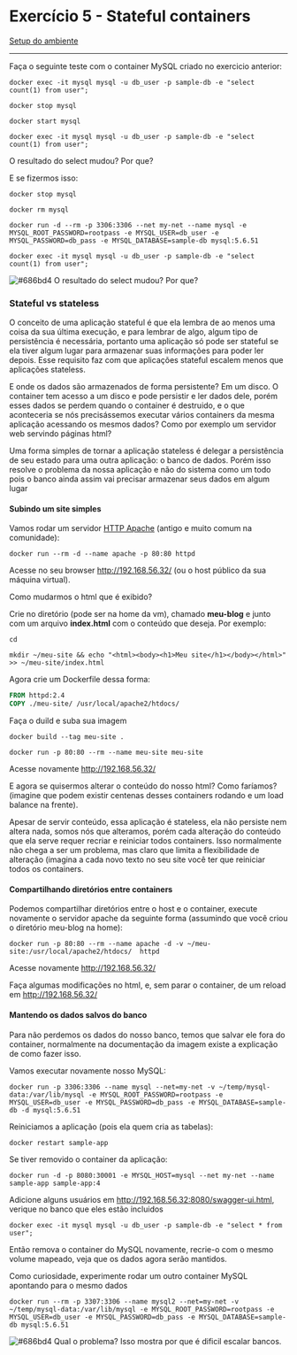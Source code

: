 # Exercício 5 - Stateful containers
[Setup do ambiente](https://github.com/luizroos/hands-on-microservices)

---

Faça o seguinte teste com o container MySQL criado no exercicio anterior:

```console
docker exec -it mysql mysql -u db_user -p sample-db -e "select count(1) from user";

docker stop mysql

docker start mysql

docker exec -it mysql mysql -u db_user -p sample-db -e "select count(1) from user";
```

O resultado do select mudou? Por que?

E se fizermos isso:

```console
docker stop mysql

docker rm mysql

docker run -d --rm -p 3306:3306 --net my-net --name mysql -e MYSQL_ROOT_PASSWORD=rootpass -e MYSQL_USER=db_user -e MYSQL_PASSWORD=db_pass -e MYSQL_DATABASE=sample-db mysql:5.6.51 

docker exec -it mysql mysql -u db_user -p sample-db -e "select count(1) from user";
```

![#686bd4](https://via.placeholder.com/10/686bd4?text=+) O resultado do select mudou? Por que?

### Stateful vs stateless

O conceito de uma aplicação stateful é que ela lembra de ao menos uma coisa da sua última execução, e para lembrar de algo, algum tipo de persistência é necessária, portanto uma aplicação só pode ser stateful se ela tiver algum lugar para armazenar suas informações para poder ler depois. Esse requisito faz com que aplicações stateful escalem menos que aplicações stateless.

E onde os dados são armazenados de forma persistente? Em um disco. O container tem acesso a um disco e pode persistir e ler dados dele, porém esses dados se perdem quando o container é destruido, e o que aconteceria se nós precisássemos executar vários containers da mesma aplicação acessando os mesmos dados? Como por exemplo um servidor web servindo páginas html?

Uma forma simples de tornar a aplicação stateless é delegar a persistência de seu estado para uma outra aplicação: o banco de dados. Porém isso resolve o problema da nossa aplicação e não do sistema como um todo pois o banco ainda assim vai precisar armazenar seus dados em algum lugar

#### Subindo um site simples

Vamos rodar um servidor [HTTP Apache](https://hub.docker.com/_/httpd) (antigo e muito comum na comunidade):

```console
docker run --rm -d --name apache -p 80:80 httpd
```

Acesse no seu browser http://192.168.56.32/ (ou o host público da sua máquina virtual).

Como mudarmos o html que é exibido? 

Crie no diretório (pode ser na home da vm), chamado **meu-blog** e junto com um arquivo **index.html** com o conteúdo que deseja. Por exemplo:

```console
cd 

mkdir ~/meu-site && echo "<html><body><h1>Meu site</h1></body></html>" >> ~/meu-site/index.html
```

Agora crie um Dockerfile dessa forma:

```dockerfile
FROM httpd:2.4
COPY ./meu-site/ /usr/local/apache2/htdocs/
```

Faça o duild e suba sua imagem 

```console
docker build --tag meu-site .

docker run -p 80:80 --rm --name meu-site meu-site
```

Acesse novamente http://192.168.56.32/

E agora se quisermos alterar o conteúdo do nosso html? Como faríamos? (imagine que podem existir centenas desses containers rodando e um load balance na frente).

Apesar de servir conteúdo, essa aplicação é stateless, ela não persiste nem altera nada, somos nós que alteramos, porém cada alteração do conteúdo que ela serve requer recriar e reiniciar todos containers. Isso normalmente não chega a ser um problema, mas claro que limita a flexibilidade de alteração (imagina a cada novo texto no seu site você ter que reiniciar todos os containers. 

#### Compartilhando diretórios entre containers

Podemos compartilhar diretórios entre o host e o container, execute novamente o servidor apache da seguinte forma (assumindo que você criou o diretório meu-blog na home):

```console
docker run -p 80:80 --rm --name apache -d -v ~/meu-site:/usr/local/apache2/htdocs/  httpd
```

Acesse novamente http://192.168.56.32/

Faça algumas modificações no html, e, sem parar o container, de um reload em http://192.168.56.32/

#### Mantendo os dados salvos do banco

Para não perdemos os dados do nosso banco, temos que salvar ele fora do container, normalmente na documentação da imagem existe a explicação de como fazer isso.

Vamos executar novamente nosso MySQL:

```console
docker run -p 3306:3306 --name mysql --net=my-net -v ~/temp/mysql-data:/var/lib/mysql -e MYSQL_ROOT_PASSWORD=rootpass -e MYSQL_USER=db_user -e MYSQL_PASSWORD=db_pass -e MYSQL_DATABASE=sample-db -d mysql:5.6.51
```

Reiniciamos a aplicação (pois ela quem cria as tabelas):

```console
docker restart sample-app
```

Se tiver removido o container da aplicação:

```console
docker run -d -p 8080:30001 -e MYSQL_HOST=mysql --net my-net --name sample-app sample-app:4
```

Adicione alguns usuários em http://192.168.56.32:8080/swagger-ui.html, verique no banco que eles estão incluidos

```console
docker exec -it mysql mysql -u db_user -p sample-db -e "select * from user";
```

Então remova o container do MySQL novamente, recrie-o com o mesmo volume mapeado, veja que os dados agora serão mantidos.

Como curiosidade, experimente rodar um outro container MySQL apontando para o mesmo dados

```console
docker run --rm -p 3307:3306 --name mysql2 --net=my-net -v ~/temp/mysql-data:/var/lib/mysql -e MYSQL_ROOT_PASSWORD=rootpass -e MYSQL_USER=db_user -e MYSQL_PASSWORD=db_pass -e MYSQL_DATABASE=sample-db mysql:5.6.51
```

![#686bd4](https://via.placeholder.com/10/686bd4?text=+) Qual o problema? Isso mostra por que é dificil escalar bancos.
